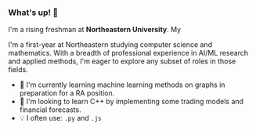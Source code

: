 ### What's up! 🤟

I'm a rising freshman at **Northeastern University**. My 

I'm a first-year at Northeastern studying computer science and mathematics. With a breadth of professional experience in AI/ML research and applied methods, I'm eager to explore any subset of roles in those fields. 

- 🔭 I'm currently learning machine learning methods on graphs in preparation for a RA position. 
- 🌱 I'm looking to learn C++ by implementing some trading models and financial forecasts. 
- 💡 I often use: ```.py``` and ```.js```
